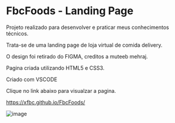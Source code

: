 # FbcFoods - Landing Page

Projeto realizado para desenvolver e praticar meus conhecimentos técnicos. 

Trata-se de uma landing page de loja virtual de comida delivery. 


O design foi retirado do FIGMA, creditos a muteeb mehraj. 

Pagina criada utilizando HTML5 e CSS3. 

Criado com VSCODE 


Clique no link abaixo para visualzar a pagina. 

https://xfbc.github.io/FbcFoods/



![image](https://user-images.githubusercontent.com/92175971/161074167-477ebe38-2bc8-4c08-bd94-50a43fea916b.png)

